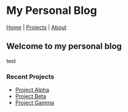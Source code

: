 # My Personal Blog

[Home](index.html) | [Projects](projects.html) | [About](about.html)

## Welcome to my personal blog

test

### Recent Projects

- [Project Alpha](/projects/project-alpha.md)
- [Project Beta](/projects/project-beta.md) 
- [Project Gamma](/projects/project-gamma.md)
